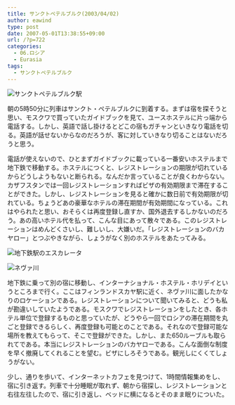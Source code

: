 ```yaml
---
title: サンクトペテルブルク(2003/04/02)
author: eawind
type: post
date: 2007-05-01T13:38:55+09:00
url: /?p=722
categories:
  - 06.ロシア
  - Eurasia
tags:
  - サンクトペテルブルク
---
```

![サンクトペテルブルク駅](/img/wp/2007/05/200304020758441.jpg)

朝の5時50分に列車はサンクト・ペテルブルクに到着する。まずは宿を探そうと思い、モスクワで買っていたガイドブックを見て、ユースホステルに片っ端から電話する。しかし、英語で話し掛けるとどこの宿もガチャンといきなり電話を切る。英語が話せないからなのだろうが、客に対していきなり切ることはないだろうと思う。

電話が使えないので、ひとまずガイドブックに載っている一番安いホステルまで地下鉄で移動する。ホステルにつくと、レジストレーションの期限が切れているからどうしようもないと断られる。なんだか言っていることが良くわからない。カザフスタンでは一回レジストレーションすればビザの有効期限まで滞在することができた。しかし、レジストレーションを見ると確かに数日前で有効期限が切れている。ちょうどあの豪華なホテルの滞在期間が有効期間になっている。これはやられたと思い、おそらくは再度登録し直すか、国外退去するしかないのだろう。あの高いホテル代を払って、こんな目にあって散々である。このレジストレーションはめんどくさいし、難しいし、大嫌いだ。「レジストレーションのバカヤロー」とつぶやきながら、しょうがなく別のホステルをあたってみる。

![地下鉄駅のエスカレータ](/img/wp/2007/05/200304021654321.jpg)

![ネヴァ川](/img/wp/2007/05/200304021359281.jpg)

地下鉄に乗って別の宿に移動し、インターナショナル・ホステル・ホリデイというところまで行く。ここはフィンランドスカヤ駅に近く、ネヴァ川に面したかなりのロケーションである。レジストレーションについて聞いてみると、どうも私が勘違いしていたようである。モスクワでレジストレーションをしたとき、各ホテル単位で登録するものと思っていたが、どうやら一回でロシアの滞在期間を丸ごと登録できるらしく、再度登録も可能とのことである。それなので登録可能な場所を教えてもらって、そこで登録ができた。しかし、また650ルーブルも取られてである。本当にレジストレーションのバカヤローである。こんな面倒な制度を早く撤廃してくれることを望む。ビザにしろそうである。観光しにくくてしょうがない。

少し、通りを歩いて、インターネットカフェを見つけて、1時間情報集めをし、宿に引き返す。列車で十分睡眠が取れず、朝から宿探し、レジストレーションと右往左往したので、宿に引き返し、ベッドに横になるとそのまま眠りについた。
